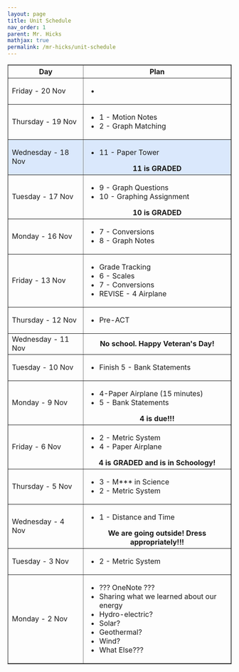 ```yaml
---
layout: page
title: Unit Schedule
nav_order: 1
parent: Mr. Hicks
mathjax: true
permalink: /mr-hicks/unit-schedule
---
```

<table class="s_table_border" border="1">
<thead>
    <tr>
        <th>Day</th>
        <th>Plan</th>
    </tr>
</thead>
<tbody>
<tr>
    <td>Friday - 20 Nov</td>
    <td>
        <ul>
            <li></li>
        </ul>
    </td>
</tr>
<tr>
    <td>Thursday - 19 Nov</td>
    <td>
        <ul>
            <li>1 - Motion Notes</li>
            <li>2 - Graph Matching</li>
        </ul>
    </td>
</tr>
<tr style="background-color: #dae8fc;">
    <td>Wednesday - 18 Nov</td>
    <td>
        <ul>
            <li>11 - Paper Tower</li>
        </ul>
        <center><b>
            11 is GRADED
        </b></center>
    </td> 
</tr>
<tr>
    <td>Tuesday - 17 Nov</td>
    <td>
        <ul>
            <li>9 - Graph Questions</li>
            <li>10 - Graphing Assignment</li>
        </ul>
        <center><b>
            10 is GRADED
        </b></center>
    </td>
</tr>
<tr>
    <td>Monday - 16 Nov</td>
    <td>
        <ul>
            <li>7 - Conversions</li>
            <li>8 - Graph Notes</li>
        </ul>
    </td>
</tr>
<tr>
    <td>Friday - 13 Nov</td>
    <td>
        <ul>
            <li>Grade Tracking</li>
            <li>6 - Scales</li>
            <li>7 - Conversions</li>
            <li>REVISE - 4 Airplane</li>
        </ul>
    </td>
</tr>
<tr>
    <td>Thursday - 12 Nov</td>
    <td>
        <ul>
            <li>Pre-ACT</li>
        </ul>
    </td>
</tr>
<tr>
    <td>Wednesday - 11 Nov</td>
    <td>
        <center><b>
            No school.  Happy Veteran's Day!
        </b></center>
    </td>
</tr>
<tr>
    <td>Tuesday - 10 Nov</td>
    <td>
        <ul>
            <li>Finish 5 - Bank Statements</li>
        </ul>
    </td>
</tr>
<tr>
    <td>Monday - 9 Nov</td>
    <td>
        <ul>
            <li>4-Paper Airplane (15 minutes)</li>
            <li>5 - Bank Statements</li>
        </ul>
        <center><b>
            4 is due!!!
        </b></center>
    </td>
</tr>
<tr>
    <td>Friday - 6 Nov</td>
    <td>
        <ul>
            <li>2 - Metric System</li>
            <li>4 - Paper Airplane</li>
        </ul>
        <center><b>
            4 is GRADED and is in Schoology!
        </b></center>
    </td>
</tr>
<tr>
    <td>Thursday - 5 Nov</td>
    <td>
        <ul>
            <li>3 - M*** in Science</li>
            <li>2 - Metric System</li>
        </ul>
    </td>
</tr>
<tr>
    <td>Wednesday - 4 Nov</td>
    <td>
        <ul>
            <li>1 - Distance and Time</li>
        </ul>
        <center><b>
            We are going outside! Dress appropriately!!!
        </b></center>
    </td>
</tr>
<tr>
    <td>Tuesday - 3 Nov</td>
    <td>
        <ul>
            <li>2 - Metric System</li>
        </ul>
    </td>
</tr>
<tr>
    <td>Monday - 2 Nov</td>
    <td>
        <ul>
            <li>??? OneNote ???</li>
            <li>Sharing what we learned about our energy</li>
            <li>Hydro-electric?</li>
            <li>Solar?</li>
            <li>Geothermal?</li>
            <li>Wind?</li>
            <li>What Else???</li>
        </ul>
        <!-- <center><b>

            </b></center> -->
    </td>
</tr>
</tbody>
</table>

# Parent Links
  * [Here is a link to the parent notebook.](https://usd475-my.sharepoint.com/:o:/g/personal/jeffreyhicks_usd475_org/Ev5RzL1Le8xOiJYuyba-qp0BUFaSZUgUYlGMzjUSEZt0ag?e=igjaJ0){: .btn .btn-outline}
  * [Video overview of the unit schedule](https://jchs-science.github.io/mr-hicks/vids/unit-schedule.mp4){: .btn .btn-outline}